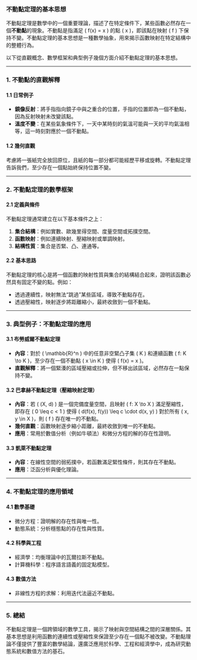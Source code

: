 ### 不動點定理的基本思想  

不動點定理是數學中的一個重要理論，描述了在特定條件下，某些函數必然存在一個**不動點**的現象。不動點是指滿足 \( f(x) = x \) 的點 \( x \)，即該點在映射 \( f \) 下保持不變。不動點定理的基本思想是一種數學抽象，用來揭示函數映射在特定結構中的整體行為。  

以下從直觀概念、數學框架和典型例子幾個方面介紹不動點定理的基本思想。  

---

### **1. 不動點的直觀解釋**

#### **1.1 日常例子**  
- **鏡像反射**：將手指指向鏡子中與之重合的位置，手指的位置即為一個不動點，因為反射映射未改變該點。  
- **溫度不變**：在某些氣象條件下，一天中某時刻的氣溫可能與一天的平均氣溫相等，這一時刻對應於一個不動點。  

#### **1.2 幾何直觀**  
考慮將一張紙完全放回原位，且紙的每一部分都可能經歷平移或旋轉。不動點定理告訴我們，至少存在一個點始終保持位置不變。  

---

### **2. 不動點定理的數學框架**

#### **2.1 定義與條件**  
不動點定理通常建立在以下基本條件之上：  
1. **集合結構**：例如實數、歐幾里得空間、度量空間或拓撲空間。  
2. **函數映射**：例如連續映射、壓縮映射或單調映射。  
3. **結構性質**：集合是否緊、凸、連通等。  

#### **2.2 基本思路**  
不動點定理的核心是將一個函數的映射性質與集合的結構結合起來，證明該函數必然具有固定不變的點。例如：  
- 透過連續性，映射無法“跳過”某些區域，導致不動點存在。  
- 透過壓縮性，映射逐步將距離縮小，最終收斂到一個不動點。

---

### **3. 典型例子：不動點定理的應用**

#### **3.1 布勞威爾不動點定理**  
- **內容**：對於 \( \mathbb{R}^n \) 中的任意非空緊凸子集 \( K \) 和連續函數 \( f: K \to K \)，至少存在一個不動點 \( x \in K \) 使得 \( f(x) = x \)。  
- **直觀解釋**：將一個緊湊的區域壓縮或拉伸，但不移出該區域，必然存在一點保持不變。  

#### **3.2 巴拿赫不動點定理（壓縮映射定理）**  
- **內容**：若 \( (X, d) \) 是一個完備度量空間，且映射 \( f: X \to X \) 滿足壓縮性，即存在 \( 0 \leq c < 1 \) 使得 \( d(f(x), f(y)) \leq c \cdot d(x, y) \) 對於所有 \( x, y \in X \)，則 \( f \) 存在唯一的不動點。  
- **幾何直觀**：函數映射逐步縮小距離，最終收斂到唯一的不動點。  
- **應用**：常用於數值分析（例如牛頓法）和微分方程的解的存在性證明。  

#### **3.3 凱萊不動點定理**  
- **內容**：在線性空間的弱拓撲中，若函數滿足緊性條件，則其存在不動點。  
- **應用**：泛函分析與優化理論。  

---

### **4. 不動點定理的應用領域**

#### **4.1 數學基礎**  
- 微分方程：證明解的存在性與唯一性。  
- 動態系統：分析穩態點的存在性與性質。  

#### **4.2 科學與工程**  
- 經濟學：均衡理論中的瓦爾拉斯不動點。  
- 計算機科學：程序語言語義的固定點模型。  

#### **4.3 數值方法**  
- 非線性方程的求解：利用迭代法逼近不動點。  

---

### **5. 總結**

不動點定理是一個跨領域的數學工具，揭示了映射與空間結構之間的深層關係。其基本思想是利用函數的連續性或壓縮性來保證至少存在一個點不被改變。不動點理論不僅提供了豐富的數學結論，還廣泛應用於科學、工程和經濟學中，成為研究動態系統和數值方法的基石。